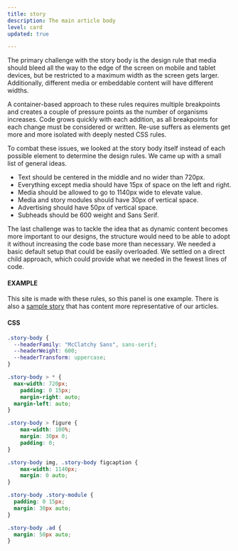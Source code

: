 ```yaml
---
title: story
description: The main article body
level: card
updated: true

---
```

The primary challenge with the story body is the design rule that media should bleed all the way to the edge of the screen on mobile and tablet devices, but be restricted to a maximum width as the screen gets larger. Additionally, different media or embeddable content will have different widths. 

A container-based approach to these rules requires multiple breakpoints and creates a couple of pressure points as the number of organisms increases. Code grows quickly with each addition, as all breakpoints for each change must be considered or written. Re-use suffers as elements get more and more isolated with deeply nested CSS rules.

To combat these issues, we looked at the story body itself instead of each possible element to determine the design rules. We came up with a small list of general ideas.

+ Text should be centered in the middle and no wider than 720px.
+ Everything except media should have 15px of space on the left and right.
+ Media should be allowed to go to 1140px wide to elevate value.
+ Media and story modules should have 30px of vertical space.
+ Advertising should have 50px of vertical space.
+ Subheads should be 600 weight and Sans Serif.

The last challenge was to tackle the idea that as dynamic content becomes more important to our designs, the structure would need to be able to adopt it without increasing the code base more than necessary. We needed a basic default setup that could be easily overloaded. We settled on a direct child approach, which could provide what we needed in the fewest lines of code.

#### EXAMPLE

This site is made with these rules, so this panel is one example. There is also a [sample story](/saratoga/sample/story/) that has content more representative of our articles. 

#### CSS
```css
.story-body {
  --headerFamily: "McClatchy Sans", sans-serif;
  --headerWeight: 600;
  --headerTransform: uppercase;
}

.story-body > * {
  max-width: 720px;
	padding: 0 15px;
	margin-right: auto;
  margin-left: auto;
}

.story-body > figure {
	max-width: 100%;
	margin: 30px 0;
	padding: 0;
}

.story-body img, .story-body figcaption {
	max-width: 1140px;
	margin: 0 auto;
}

.story-body .story-module {
  padding: 0 15px;
  margin: 30px auto;
}

.story-body .ad {
  margin: 50px auto;
}
```
